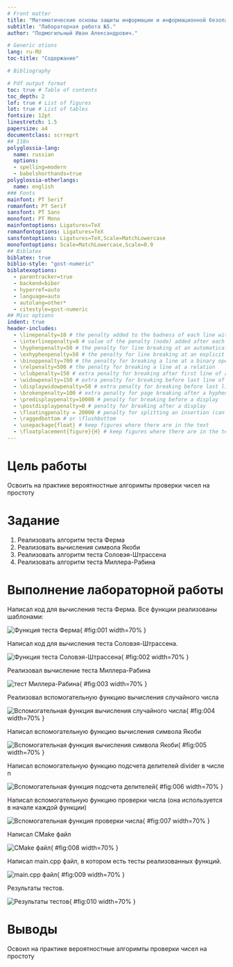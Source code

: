 ```yaml
---
# Front matter
title: "Математические основы защиты информации и информационной безопасности."
subtitle: "Лабораторная работа №5."
author: "Подмогильный Иван Александрович."

# Generic otions
lang: ru-RU
toc-title: "Содержание"

# Bibliography

# Pdf output format
toc: true # Table of contents
toc_depth: 2
lof: true # List of figures
lot: true # List of tables
fontsize: 12pt
linestretch: 1.5
papersize: a4
documentclass: scrreprt
## I18n
polyglossia-lang:
  name: russian
  options:
  - spelling=modern
  - babelshorthands=true
polyglossia-otherlangs:
  name: english
### Fonts
mainfont: PT Serif
romanfont: PT Serif
sansfont: PT Sans
monofont: PT Mono
mainfontoptions: Ligatures=TeX
romanfontoptions: Ligatures=TeX
sansfontoptions: Ligatures=TeX,Scale=MatchLowercase
monofontoptions: Scale=MatchLowercase,Scale=0.9
## Biblatex
biblatex: true
biblio-style: "gost-numeric"
biblatexoptions:
  - parentracker=true
  - backend=biber
  - hyperref=auto
  - language=auto
  - autolang=other*
  - citestyle=gost-numeric
## Misc options
indent: true
header-includes:
  - \linepenalty=10 # the penalty added to the badness of each line within a paragraph (no associated penalty node) Increasing the value makes tex try to have fewer lines in the paragraph.
  - \interlinepenalty=0 # value of the penalty (node) added after each line of a paragraph.
  - \hyphenpenalty=50 # the penalty for line breaking at an automatically inserted hyphen
  - \exhyphenpenalty=50 # the penalty for line breaking at an explicit hyphen
  - \binoppenalty=700 # the penalty for breaking a line at a binary operator
  - \relpenalty=500 # the penalty for breaking a line at a relation
  - \clubpenalty=150 # extra penalty for breaking after first line of a paragraph
  - \widowpenalty=150 # extra penalty for breaking before last line of a paragraph
  - \displaywidowpenalty=50 # extra penalty for breaking before last line before a display math
  - \brokenpenalty=100 # extra penalty for page breaking after a hyphenated line
  - \predisplaypenalty=10000 # penalty for breaking before a display
  - \postdisplaypenalty=0 # penalty for breaking after a display
  - \floatingpenalty = 20000 # penalty for splitting an insertion (can only be split footnote in standard LaTeX)
  - \raggedbottom # or \flushbottom
  - \usepackage{float} # keep figures where there are in the text
  - \floatplacement{figure}{H} # keep figures where there are in the text
---
```


# Цель работы

Освоить на практике вероятностные алгоримты проверки чисел на простоту

# Задание

1. Реализовать алгоритм теста Ферма
2. Реализовать вычисления символа Якоби
3. Реализовать алгоритм  теста Соловэя-Штрассена
4. Реализовать алгоритм теста Миллера-Рабина

# Выполнение лабораторной работы

Написал код для вычисления теста Ферма. Все функции реализованы шаблонами:

![Функция теста Ферма](image/1.png){ #fig:001 width=70% }

Написал код для вычисления теста Соловэя-Штрассена.

![Функция теста Соловэя-Штрассена](image/2.png){ #fig:002 width=70% }

Реализовал вычисление теста Миллера-Рабина

![тест Миллера-Рабина](image/3.png){ #fig:003 width=70% }

Реализовал вспомогательную функцию вычисления случайного числа

![Вспомогательная функция вычисления случайного числа](image/4.png){ #fig:004 width=70% }

Написал вспомогательную функцию вычисления символа Якоби

![Вспомогательная функция вычисления символа Якоби](image/5.png){ #fig:005 width=70% }

Написал вспомогательную функцию подсчета делителей divider в числе n

![Вспомогательная функция подсчета делителей](image/6.png){ #fig:006 width=70% }

Написал вспомогательную функцию проверки числа (она используется в начале каждой функции)

![Вспомогательная функция проверки числа](image/7.png){ #fig:007 width=70% }

Написал CMake файл

![CMake файл](image/9.png){ #fig:008 width=70% }

Написал main.cpp файл, в котором есть тесты реализованных функций.

![main.cpp файл](image/8.png){ #fig:009 width=70% }

Результаты тестов.

![Результаты тестов](image/10.png){ #fig:010 width=70% }

# Выводы

Освоил на практике вероятностные алгоримты проверки чисел на простоту
